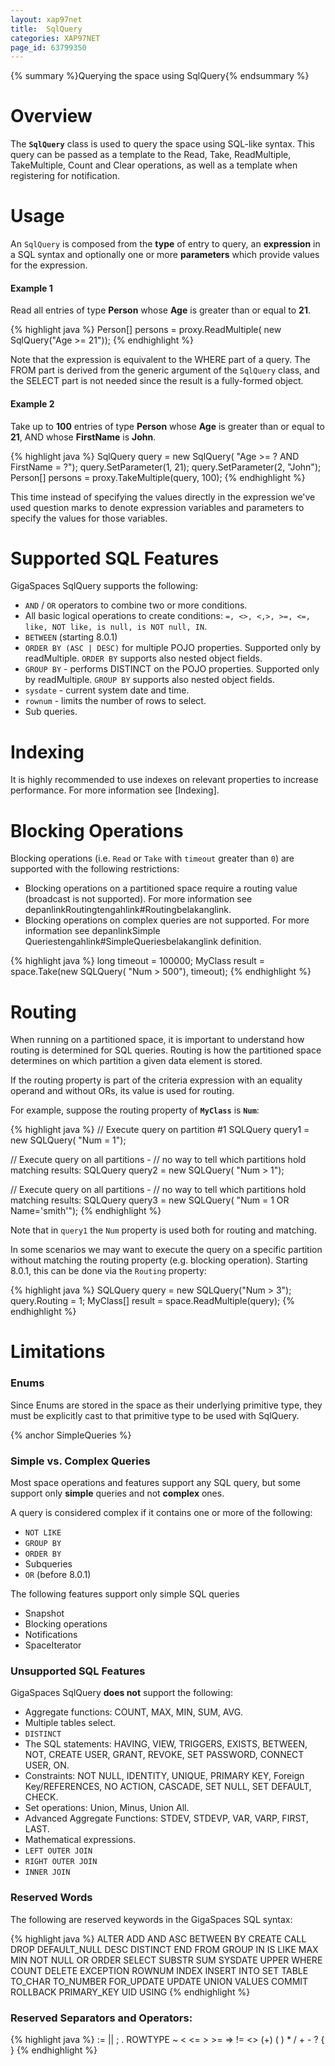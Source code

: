 ```yaml
---
layout: xap97net
title:  SqlQuery
categories: XAP97NET
page_id: 63799350
---
```



{% summary %}Querying the space using SqlQuery{% endsummary %}


# Overview

The **`SqlQuery`** class is used to query the space using SQL-like syntax. This query can be passed as a template to the Read, Take, ReadMultiple, TakeMultiple, Count and Clear operations, as well as a template when registering for notification.

# Usage

An `SqlQuery` is composed from the **type** of entry to query, an **expression** in a SQL syntax and optionally one or more **parameters** which provide values for the expression.

#### Example 1

Read all entries of type **Person** whose **Age** is greater than or equal to **21**.

{% highlight java %}
Person[] persons = proxy.ReadMultiple<Person>(
    new SqlQuery<Person>("Age >= 21"));
{% endhighlight %}


Note that the expression is equivalent to the WHERE part of a query. The FROM part is derived from the generic argument of the `SqlQuery` class, and the SELECT part is not needed since the result is a fully-formed object.

#### Example 2

Take up to **100** entries of type **Person** whose **Age** is greater than or equal to **21**, AND whose **FirstName** is **John**.

{% highlight java %}
SqlQuery<Person> query = new SqlQuery<Person>(
    "Age >= ? AND FirstName = ?");
query.SetParameter(1, 21);
query.SetParameter(2, "John");
Person[] persons = proxy.TakeMultiple<Person>(query, 100);
{% endhighlight %}


This time instead of specifying the values directly in the expression we've used question marks to denote expression variables and parameters to specify the values for those variables.

# Supported SQL Features

GigaSpaces SqlQuery supports the following:
- `AND` / `OR` operators to combine two or more conditions.
- All basic logical operations to create conditions: `=, <>, <,>, >=, <=, like, NOT like, is null, is NOT null, IN`.
- `BETWEEN` (starting 8.0.1)
- `ORDER BY (ASC | DESC)` for multiple POJO properties. Supported only by readMultiple. `ORDER BY` supports also nested object fields.
- `GROUP BY` - performs DISTINCT on the POJO properties. Supported only by readMultiple. `GROUP BY` supports also nested object fields.
- `sysdate` - current system date and time.
- `rownum` - limits the number of rows to select.
- Sub queries.

# Indexing

It is highly recommended to use indexes on relevant properties to increase performance. For more information see [Indexing].

# Blocking Operations

Blocking operations (i.e. `Read` or `Take` with `timeout` greater than `0`) are supported with the following restrictions:
- Blocking operations on a partitioned space require a routing value (broadcast is not supported). For more information see depanlinkRoutingtengahlink#Routingbelakanglink.
- Blocking operations on complex queries are not supported. For more information see depanlinkSimple Queriestengahlink#SimpleQueriesbelakanglink definition.


{% highlight java %}
long timeout = 100000;
MyClass result = space.Take<MyClass>(new SQLQuery<MyClass>(
    "Num > 500"), timeout);
{% endhighlight %}


# Routing

When running on a partitioned space, it is important to understand how routing is determined for SQL queries. Routing is how the partitioned space determines on which partition a given data element is stored.

If the routing property is part of the criteria expression with an equality operand and without ORs, its value is used for routing.

For example, suppose the routing property of **`MyClass`** is **`Num`**:

{% highlight java %}
// Execute query on partition #1
SQLQuery<MyClass> query1 = new SQLQuery<MyClass>(
    "Num = 1");

// Execute query on all partitions -
// no way to tell which partitions hold matching results:
SQLQuery<MyClass> query2 = new SQLQuery<MyClass>(
    "Num > 1");

// Execute query on all partitions -
// no way to tell which partitions hold matching results:
SQLQuery<MyClass> query3 = new SQLQuery<MyClass>(
    "Num = 1 OR Name='smith'");
{% endhighlight %}


Note that in `query1` the `Num` property is used both for routing and matching.

In some scenarios we may want to execute the query on a specific partition without matching the routing property (e.g. blocking operation). Starting 8.0.1, this can be done via the `Routing` property:

{% highlight java %}
SQLQuery<MyClass> query = new SQLQuery<MyClass>("Num > 3");
query.Routing = 1;
MyClass[] result = space.ReadMultiple<MyClass>(query);
{% endhighlight %}


# Limitations

### Enums

Since Enums are stored in the space as their underlying primitive type, they must be explicitly cast to that primitive type to be used with SqlQuery.

{% anchor SimpleQueries %}

### Simple vs. Complex Queries

Most space operations and features support any SQL query, but some support only **simple** queries and not **complex** ones.

A query is considered complex if it contains one or more of the following:
- `NOT LIKE`
- `GROUP BY`
- `ORDER BY`
- Subqueries
- `OR` (before 8.0.1)

The following features support only simple SQL queries
- Snapshot
- Blocking operations
- Notifications
- SpaceIterator

### Unsupported SQL Features

GigaSpaces SqlQuery **does not** support the following:
- Aggregate functions: COUNT, MAX, MIN, SUM, AVG.
- Multiple tables select.
- `DISTINCT`
- The SQL statements: HAVING, VIEW, TRIGGERS, EXISTS, BETWEEN, NOT, CREATE USER, GRANT, REVOKE, SET PASSWORD, CONNECT USER, ON.
- Constraints: NOT NULL, IDENTITY, UNIQUE, PRIMARY KEY, Foreign Key/REFERENCES, NO ACTION, CASCADE, SET NULL, SET DEFAULT, CHECK.
- Set operations: Union, Minus, Union All.
- Advanced Aggregate Functions: STDEV, STDEVP, VAR, VARP, FIRST, LAST.
- Mathematical expressions.
- `LEFT OUTER JOIN`
- `RIGHT OUTER JOIN`
- `INNER JOIN`

### Reserved Words

The following are reserved keywords in the GigaSpaces SQL syntax:

{% highlight java %}
ALTER ADD AND ASC BETWEEN BY CREATE CALL DROP DEFAULT_NULL DESC  DISTINCT END FROM GROUP IN IS LIKE
MAX MIN NOT NULL OR ORDER SELECT SUBSTR SUM SYSDATE UPPER WHERE COUNT DELETE EXCEPTION ROWNUM INDEX
INSERT INTO SET TABLE TO_CHAR TO_NUMBER FOR_UPDATE UPDATE UNION VALUES COMMIT ROLLBACK PRIMARY_KEY
UID USING
{% endhighlight %}


### Reserved Separators and Operators:


{% highlight java %}
:= || ; . ROWTYPE ~ < <= >  >= => != <> \(+\) ( ) \* / + - ? \{ \}
{% endhighlight %}
